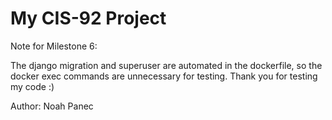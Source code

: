 # My CIS-92 Project 

Note for Milestone 6:

The django migration and superuser are automated in
the dockerfile, so the docker exec commands are unnecessary
for testing.  Thank you for testing my code :) 

Author: Noah Panec
